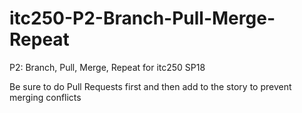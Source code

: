 # itc250-P2-Branch-Pull-Merge-Repeat
P2: Branch, Pull, Merge, Repeat for itc250 SP18

Be sure to do Pull Requests first and then add to the story to prevent merging conflicts
